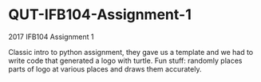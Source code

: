 # QUT-IFB104-Assignment-1
2017 IFB104 Assignment 1

Classic intro to python assignment, they gave us a template and we had to write code that generated a logo with turtle. 
Fun stuff: randomly places parts of logo at various places and draws them accurately.
